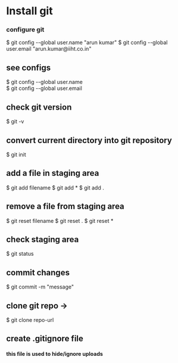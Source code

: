 # Install git

<h3>configure git</h3>
$ git config --global user.name "arun kumar"  
$ git config --global user.email "arun.kumar@iiht.co.in"  

## see configs
$ git config --global user.name  
$ git config --global user.email  


## check git version
$ git -v

## convert current directory into git repository
$ git init

## add a file in staging area
$ git add filename
$ git add *
$ git add .  

## remove a file from staging area
$ git reset filename
$ git reset .
$ git reset *

## check staging area
$ git status


## commit changes
$ git commit -m "message"


## clone git repo ->
$ git clone repo-url 

## create .gitignore file
#### this file is used to hide/ignore uploads
